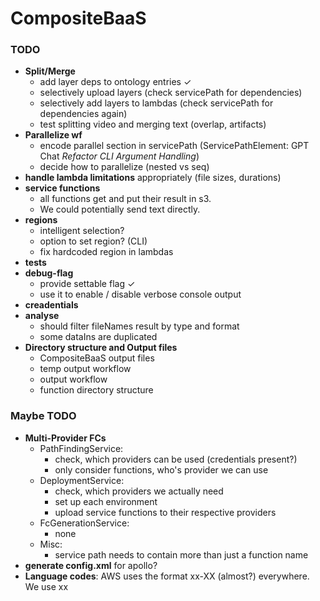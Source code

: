 # CompositeBaaS
<highlevel description>

### TODO
- **Split/Merge**
    - add layer deps to ontology entries ✓
    - selectively upload layers (check servicePath for dependencies)
    - selectively add layers to lambdas (check servicePath for dependencies again)
    - test splitting video and merging text (overlap, artifacts) 
- **Parallelize wf**
    - encode parallel section in servicePath (ServicePathElement: GPT Chat *Refactor CLI Argument Handling*)
    - decide how to parallelize (nested vs seq)
- **handle lambda limitations** appropriately (file sizes, durations)
- **service functions**
    - all functions get and put their result in s3.
    - We could potentially send text directly.
- **regions**
    - intelligent selection?
    - option to set region? (CLI)
    - fix hardcoded region in lambdas
- **tests**
- **debug-flag**
    - provide settable flag ✓
    - use it to enable / disable verbose console output
- **creadentials**
- **analyse** 
    - should filter fileNames result by type and format
    - some dataIns are duplicated
- **Directory structure and Output files**
    - CompositeBaaS output files
    - temp output workflow
    - output workflow
    - function directory structure
    
### Maybe TODO
- **Multi-Provider FCs**
    - PathFindingService:
        - check, which providers can be used (credentials present?)
        - only consider functions, who's provider we can use
    - DeploymentService: 
        - check, which providers we actually need 
        - set up each environment
        - upload service functions to their respective providers
    - FcGenerationService:
        - none
    - Misc:
        - service path needs to contain more than just a function name
- **generate config.xml** for apollo?
- **Language codes**: AWS uses the format xx-XX (almost?) everywhere. We use xx 
